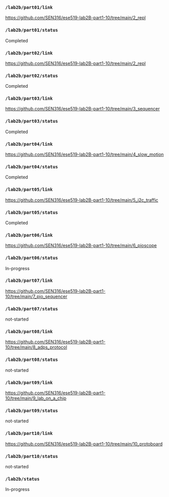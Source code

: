 ### `/lab2b/part01/link`
https://github.com/SEN316/ese519-lab2B-part1-10/tree/main/2_repl
### `/lab2b/part01/status`
Completed
### `/lab2b/part02/link`
https://github.com/SEN316/ese519-lab2B-part1-10/tree/main/2_repl
### `/lab2b/part02/status`
Completed
### `/lab2b/part03/link`
https://github.com/SEN316/ese519-lab2B-part1-10/tree/main/3_sequencer
### `/lab2b/part03/status`
Completed
### `/lab2b/part04/link`
https://github.com/SEN316/ese519-lab2B-part1-10/tree/main/4_slow_motion
### `/lab2b/part04/status`
Completed
### `/lab2b/part05/link`
https://github.com/SEN316/ese519-lab2B-part1-10/tree/main/5_i2c_traffic
### `/lab2b/part05/status`
Completed
### `/lab2b/part06/link`
https://github.com/SEN316/ese519-lab2B-part1-10/tree/main/6_pioscope
### `/lab2b/part06/status`
In-progress
### `/lab2b/part07/link`
https://github.com/SEN316/ese519-lab2B-part1-10/tree/main/7_pio_sequencer
### `/lab2b/part07/status`
not-started
### `/lab2b/part08/link`
https://github.com/SEN316/ese519-lab2B-part1-10/tree/main/8_adps_protocol
### `/lab2b/part08/status`
not-started
### `/lab2b/part09/link`
https://github.com/SEN316/ese519-lab2B-part1-10/tree/main/9_lab_on_a_chip
### `/lab2b/part09/status`
not-started
### `/lab2b/part10/link`
https://github.com/SEN316/ese519-lab2B-part1-10/tree/main/10_protoboard
### `/lab2b/part10/status`
not-started
### `/lab2b/status`
In-progress
